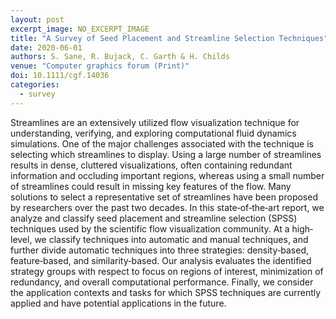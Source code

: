 ```yaml
---
layout: post
excerpt_image: NO_EXCERPT_IMAGE
title: "A Survey of Seed Placement and Streamline Selection Techniques"
date: 2020-06-01
authors: S. Sane, R. Bujack, C. Garth & H. Childs
venue: "Computer graphics forum (Print)"
doi: 10.1111/cgf.14036
categories:
  - survey
---
```

Streamlines are an extensively utilized flow visualization technique for understanding, verifying, and exploring computational fluid dynamics simulations. One of the major challenges associated with the technique is selecting which streamlines to display. Using a large number of streamlines results in dense, cluttered visualizations, often containing redundant information and occluding important regions, whereas using a small number of streamlines could result in missing key features of the flow. Many solutions to select a representative set of streamlines have been proposed by researchers over the past two decades. In this state‐of‐the‐art report, we analyze and classify seed placement and streamline selection (SPSS) techniques used by the scientific flow visualization community. At a high‐level, we classify techniques into automatic and manual techniques, and further divide automatic techniques into three strategies: density‐based, feature‐based, and similarity‐based. Our analysis evaluates the identified strategy groups with respect to focus on regions of interest, minimization of redundancy, and overall computational performance. Finally, we consider the application contexts and tasks for which SPSS techniques are currently applied and have potential applications in the future.
